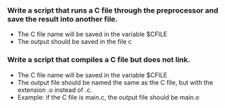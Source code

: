 ### Write a script that runs a C file through the preprocessor and save the result into another file.

* The C file name will be saved in the variable $CFILE
* The output should be saved in the file c

### Write a script that compiles a C file but does not link.

* The C file name will be saved in the variable $CFILE
* The output file should be named the same as the C file, but with the extension .o instead of .c.
* Example: if the C file is main.c, the output file should be main.o

